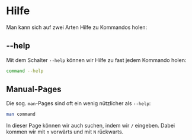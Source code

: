 # Hilfe

Man kann sich auf zwei Arten Hilfe zu Kommandos holen:

## --help

Mit dem Schalter `--help` können wir Hilfe zu fast jedem Kommando holen:

````Bash
command --help
````

## Manual-Pages

Die sog. `man`-Pages sind oft ein wenig nützlicher als `--help`:

````Bash
man command
````

In dieser Page können wir auch suchen, indem wir `/` eingeben. Dabei kommen wir mit `n` vorwärts und mit `N` rückwarts.
